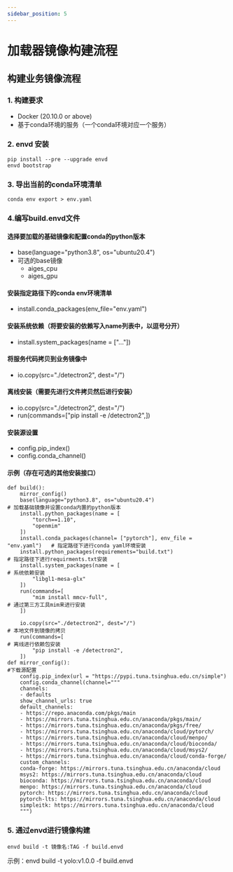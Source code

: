 ```yaml
---
sidebar_position: 5
---
```

# 加载器镜像构建流程

## 构建业务镜像流程

### 1. 构建要求
- Docker (20.10.0 or above)
- 基于conda环境的服务（一个conda环境对应一个服务）

### 2. envd 安装
```
pip install --pre --upgrade envd
envd bootstrap
```

### 3. 导出当前的conda环境清单
```
conda env export > env.yaml
```

### 4.编写build.envd文件

#### 选择要加载的基础镜像和配置conda的python版本
- base(language="python3.8", os="ubuntu20.4")
- 可选的base镜像
    - aiges_cpu
    - aiges_gpu

#### 安装指定路径下的conda env环境清单
- install.conda_packages(env_file="env.yaml")

#### 安装系统依赖（将要安装的依赖写入name列表中，以逗号分开）
- install.system_packages(name = ["..."])

#### 将服务代码拷贝到业务镜像中
- io.copy(src="./detectron2", dest="/")

#### 离线安装（需要先进行文件拷贝然后进行安装）
- io.copy(src="./detectron2", dest="/")
- run(commands=["pip install -e /detectron2",])

#### 安装源设置
- config.pip_index()
- config.conda_channel()

#### 示例（存在可选的其他安装接口）
```
def build():
    mirror_config() 
    base(language="python3.8", os="ubuntu20.4")                          # 加载基础镜像并设置conda内置的python版本
    install.python_packages(name = [
        "torch==1.10",
        "openmim"
    ])
    install.conda_packages(channel= ["pytorch"], env_file = "env.yaml")   # 指定路径下进行conda yaml环境安装
    install.python_packages(requirements="build.txt")                     # 指定路径下进行requirments.txt安装
    install.system_packages(name = [                                      # 系统依赖安装
        "libgl1-mesa-glx"
    ])
    run(commands=[
        "mim install mmcv-full",                                           # 通过第三方工具mim来进行安装
    ])

    io.copy(src="./detectron2", dest="/")                                  # 本地文件到镜像的拷贝
    run(commands=[                                                         # 离线进行依赖包安装
        "pip install -e /detectron2",
    ])
def mirror_config():                                                       #下载源配置
    config.pip_index(url = "https://pypi.tuna.tsinghua.edu.cn/simple")
    config.conda_channel(channel="""
    channels:
    - defaults
    show_channel_urls: true
    default_channels:
    - https://repo.anaconda.com/pkgs/main
    - https://mirrors.tuna.tsinghua.edu.cn/anaconda/pkgs/main/
    - https://mirrors.tuna.tsinghua.edu.cn/anaconda/pkgs/free/
    - https://mirrors.tuna.tsinghua.edu.cn/anaconda/cloud/pytorch/
    - https://mirrors.tuna.tsinghua.edu.cn/anaconda/cloud/menpo/
    - https://mirrors.tuna.tsinghua.edu.cn/anaconda/cloud/bioconda/
    - https://mirrors.tuna.tsinghua.edu.cn/anaconda/cloud/msys2/
    - https://mirrors.tuna.tsinghua.edu.cn/anaconda/cloud/conda-forge/
    custom_channels:
    conda-forge: https://mirrors.tuna.tsinghua.edu.cn/anaconda/cloud
    msys2: https://mirrors.tuna.tsinghua.edu.cn/anaconda/cloud
    bioconda: https://mirrors.tuna.tsinghua.edu.cn/anaconda/cloud
    menpo: https://mirrors.tuna.tsinghua.edu.cn/anaconda/cloud
    pytorch: https://mirrors.tuna.tsinghua.edu.cn/anaconda/cloud
    pytorch-lts: https://mirrors.tuna.tsinghua.edu.cn/anaconda/cloud
    simpleitk: https://mirrors.tuna.tsinghua.edu.cn/anaconda/cloud
    """)
```
### 5. 通过envd进行镜像构建
```
envd build -t 镜像名:TAG -f build.envd         
```
示例：envd build -t yolo:v1.0.0 -f build.envd   